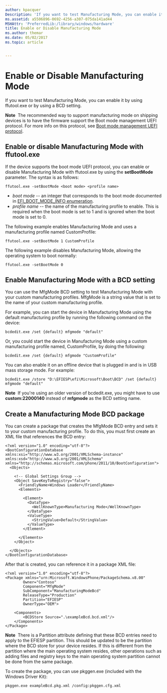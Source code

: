 ```yaml
---
author: kpacquer
Description: 'If you want to test Manufacturing Mode, you can enable it by using ffutool.exe or by using a BCD setting.'
ms.assetid: a5506896-0692-4256-a307-075da141ad44
MSHAttr: 'PreferredLib:/library/windows/hardware'
title: Enable or Disable Manufacturing Mode
ms.author: themar
ms.date: 05/02/2017
ms.topic: article


---
```


# Enable or Disable Manufacturing Mode


If you want to test Manufacturing Mode, you can enable it by using ffutool.exe or by using a BCD setting.

**Note**  The recommended way to support manufacturing mode on shipping devices is to have the firmware support the Boot mode management UEFI protocol. For more info on this protocol, see [Boot mode management UEFI protocol](boot-mode-management-uefi-protocol.md).

 

## <span id="enable_or_disable_manufacturing_mode_with_ffutool.exe"></span><span id="ENABLE_OR_DISABLE_MANUFACTURING_MODE_WITH_FFUTOOL.EXE"></span>Enable or disable Manufacturing Mode with ffutool.exe


If the device supports the boot mode UEFI protocol, you can enable or disable Manufacturing Mode with ffutool.exe by using the **setBootMode** parameter. The syntax is as follows:

```
ffutool.exe -setBootMode <boot mode> <profile name>
```

-   *boot mode* -- an integer that corresponds to the boot mode documented in [EFI\_BOOT\_MODE\_INFO enumeration](efi-boot-mode-info-enumeration.md).
-   *profile name* -- the name of the manufacturing profile to enable. This is required when the boot mode is set to 1 and is ignored when the boot mode is set to 0.

The following example enables Manufacturing Mode and uses a manufacturing profile named CustomProfile:

```
ffutool.exe -setBootMode 1 CustomProfile
```

The following example disables Manufacturing Mode, allowing the operating system to boot normally:

```
ffutool.exe -setBootMode 0
```

## <span id="Enable_Manufacturing_Mode_with_a_BCD_setting"></span><span id="enable_manufacturing_mode_with_a_bcd_setting"></span><span id="ENABLE_MANUFACTURING_MODE_WITH_A_BCD_SETTING"></span>Enable Manufacturing Mode with a BCD setting


You can use the MfgMode BCD setting to test Manufacturing Mode with your custom manufacturing profiles. MfgMode is a string value that is set to the name of your custom manufacturing profile.

For example, you can start the device in Manufacturing Mode using the default manufacturing profile by running the following command on the device:

```
bcdedit.exe /set {default} mfgmode "default"
```

Or, you could start the device in Manufacturing Mode using a custom manufacturing profile named, CustomProfile, by doing the following:

```
bcdedit.exe /set {default} mfgmode "CustomProfile"
```

You can also enable it on an offline device that is plugged in and is in USB mass storage mode. For example:

```
bcdedit.exe /store "D:\EFIESP\efi\Microsoft\Boot\BCD" /set {default} mfgmode "default"
```

**Note**  If you're using an older version of bcdedit.exe, you might have to use **custom:22000140** instead of **mfgmode** as the BCD setting name.

 

## <span id="Create_a_Manufacturing_Mode_BCD_package"></span><span id="create_a_manufacturing_mode_bcd_package"></span><span id="CREATE_A_MANUFACTURING_MODE_BCD_PACKAGE"></span>Create a Manufacturing Mode BCD package


You can create a package that creates the MfgMode BCD entry and sets it to your custom manufacturing profile. To do this, you must first create an XML file that references the BCD entry:

```
<?xml version="1.0" encoding="utf-8"?>
<BootConfigurationDatabase xmlns:xsi="http://www.w3.org/2001/XMLSchema-instance" xmlns:xsd="http://www.w3.org/2001/XMLSchema" xmlns="http://schemas.microsoft.com/phone/2011/10/BootConfiguration">
  <Objects>

    <!-- Global Settings Group -->
    <Object SaveKeyToRegistry="false">
      <FriendlyName>Windows Loader</FriendlyName>
      <Elements>

        <Element>
          <DataType>
            <WellKnownType>Manufacturing Mode</WellKnownType>
          </DataType>
          <ValueType>
            <StringValue>Default</StringValue>
          </ValueType>
        </Element>

      </Elements>
    </Object>

  </Objects>
</BootConfigurationDatabase>
```

After that is created, you can reference it in a package XML file:

```
<?xml version="1.0" encoding="utf-8"?>
<Package xmlns="urn:Microsoft.WindowsPhone/PackageSchema.v8.00"
        Owner="Contoso"
        Component="MfgMode"
        SubComponent="ManufacturingModeBcd"
        ReleaseType="Production"
        Partition="EFIESP"
        OwnerType="OEM">

    <Components>
        <BCDStore Source=".\exampleBcd.bcd.xml"/>
    </Components>
</Package>
```

**Note**  There is a Partition attribute defining that these BCD entries need to apply to the EFIESP partition. This should be updated to be the partition where the BCD store for your device resides. If this is different from the partition where the main operating system resides, other operations such as adding files and registry keys to the main operating system partition cannot be done from the same package.

 

To create the package, you can use pkggen.exe (included with the Windows Driver Kit):

```
pkggen.exe exampleBcd.pkg.xml /config:pkggen.cfg.xml
```

 

 





